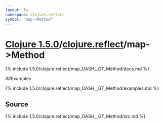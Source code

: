 ```yaml
---
layout: fn
namespace: clojure.reflect
symbol: "map->Method"
---
```


# [Clojure 1.5.0](../../)/[clojure.reflect](../)/map->Method

{% include 1.5.0/clojure.reflect/map_DASH__GT_Method/docs.md %}

##Examples

{% include 1.5.0/clojure.reflect/map_DASH__GT_Method/examples.md %}
## Source
{% include 1.5.0/clojure.reflect/map_DASH__GT_Method/src.md %}

